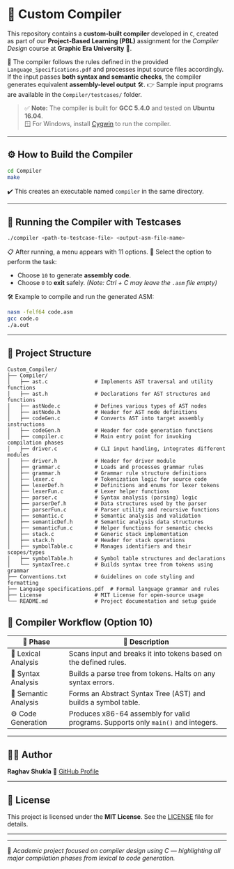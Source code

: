 # 🎯 Custom Compiler

This repository contains a **custom-built compiler** developed in `C`, created as part of our **Project-Based Learning (PBL)** assignment for the *Compiler Design* course at **Graphic Era University** 🏫.

📄 The compiler follows the rules defined in the provided `Language_Specifications.pdf` and processes input source files accordingly. If the input passes **both syntax and semantic checks**, the compiler generates equivalent **assembly-level output** 🛠️.
👉 Sample input programs are available in the `Compiler/testcases/` folder.

> ✅ **Note:** The compiler is built for **GCC 5.4.0** and tested on **Ubuntu 16.04**.  
> 🪟 For Windows, install [Cygwin](https://www.cygwin.com/) to run the compiler.

---

## ⚙️ How to Build the Compiler

```bash
cd Compiler
make
```

✔️ This creates an executable named `compiler` in the same directory.

---

## 🚀 Running the Compiler with Testcases

```bash
./compiler <path-to-testcase-file> <output-asm-file-name>
```

📋 After running, a menu appears with 11 options.
🔢 Select the option to perform the task:

* Choose `10` to generate **assembly code**.
* Choose `0` to **exit** safely.
  *(Note: Ctrl + C may leave the `.asm` file empty)*

🛠️ Example to compile and run the generated ASM:

```bash
nasm -felf64 code.asm
gcc code.o
./a.out
```

---

## 📁 **Project Structure**

```plaintext
Custom_Compiler/
├── Compiler/
│   ├── ast.c               # Implements AST traversal and utility functions
│   ├── ast.h               # Declarations for AST structures and functions
│   ├── astNode.c           # Defines various types of AST nodes
│   ├── astNode.h           # Header for AST node definitions
│   ├── codeGen.c           # Converts AST into target assembly instructions
│   ├── codeGen.h           # Header for code generation functions
│   ├── compiler.c          # Main entry point for invoking compilation phases
│   ├── driver.c            # CLI input handling, integrates different modules
│   ├── driver.h            # Header for driver module
│   ├── grammar.c           # Loads and processes grammar rules
│   ├── grammar.h           # Grammar rule structure definitions
│   ├── lexer.c             # Tokenization logic for source code
│   ├── lexerDef.h          # Definitions and enums for lexer tokens
│   ├── lexerFun.c          # Lexer helper functions
│   ├── parser.c            # Syntax analysis (parsing) logic
│   ├── parserDef.h         # Data structures used by the parser
│   ├── parserFun.c         # Parser utility and recursive functions
│   ├── semantic.c          # Semantic analysis and validation
│   ├── semanticDef.h       # Semantic analysis data structures
│   ├── semanticFun.c       # Helper functions for semantic checks
│   ├── stack.c             # Generic stack implementation
│   ├── stack.h             # Header for stack operations
│   ├── symbolTable.c       # Manages identifiers and their scopes/types
│   ├── symbolTable.h       # Symbol table structures and declarations
│   └── syntaxTree.c        # Builds syntax tree from tokens using grammar
├── Conventions.txt         # Guidelines on code styling and formatting
├── Language specifications.pdf  # Formal language grammar and rules
├── License                 # MIT License for open-source usage
└── README.md               # Project documentation and setup guide

```

## 🧩 Compiler Workflow (Option 10)

| 🔄 **Phase**         | 📝 **Description**                                                                |
| -------------------- | --------------------------------------------------------------------------------- |
| 🧊 Lexical Analysis  | Scans input and breaks it into tokens based on the defined rules.                 |
| 🧱 Syntax Analysis   | Builds a parse tree from tokens. Halts on any syntax errors.                      |
| 🧠 Semantic Analysis | Forms an Abstract Syntax Tree (AST) and builds a symbol table.                    |
| ⚙️ Code Generation   | Produces x86-64 assembly for valid programs. Supports only `main()` and integers. |

---
## 👨‍💻 **Author**

**Raghav Shukla**
📌 [GitHub Profile](https://github.com/raghavshuklaofficial)

---

## 📄 **License**

This project is licensed under the **MIT License**. See the [LICENSE](LICENSE) file for details.

---
---

📌 *Academic project focused on compiler design using C — highlighting all major compilation phases from lexical to code generation.*

```
